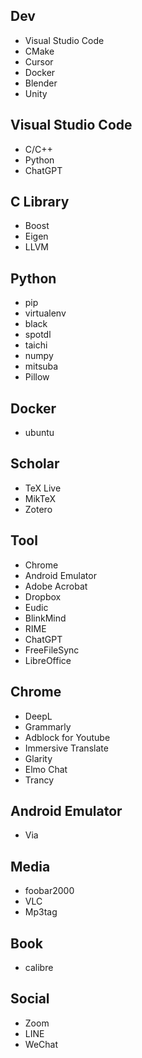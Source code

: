 ## Dev
- Visual Studio Code
- CMake
- Cursor
- Docker
- Blender
- Unity

## Visual Studio Code
- C/C++
- Python
- ChatGPT

## C Library
- Boost
- Eigen
- LLVM

## Python
- pip
- virtualenv
- black
- spotdl
- taichi
- numpy
- mitsuba
- Pillow

## Docker
- ubuntu

## Scholar
- TeX Live
- MikTeX
- Zotero

## Tool
- Chrome
- Android Emulator
- Adobe Acrobat
- Dropbox
- Eudic
- BlinkMind
- RIME
- ChatGPT
- FreeFileSync
- LibreOffice

## Chrome
- DeepL
- Grammarly
- Adblock for Youtube
- Immersive Translate
- Glarity
- Elmo Chat
- Trancy

## Android Emulator
- Via

## Media
- foobar2000
- VLC
- Mp3tag

## Book
- calibre

## Social
- Zoom
- LINE
- WeChat
